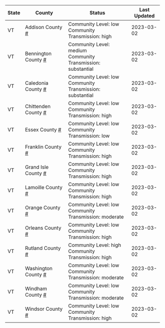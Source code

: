 State | County | Status | Last Updated
--- | --- | --- | --- 
VT | Addison County <a href="#addison_county">#</a> | <a name="addison_county"></a>Community Level: low<br/>Community Transmission: high | 2023-03-02
VT | Bennington County <a href="#bennington_county">#</a> | <a name="bennington_county"></a>Community Level: medium<br/>Community Transmission: substantial | 2023-03-02
VT | Caledonia County <a href="#caledonia_county">#</a> | <a name="caledonia_county"></a>Community Level: low<br/>Community Transmission: substantial | 2023-03-02
VT | Chittenden County <a href="#chittenden_county">#</a> | <a name="chittenden_county"></a>Community Level: low<br/>Community Transmission: high | 2023-03-02
VT | Essex County <a href="#essex_county">#</a> | <a name="essex_county"></a>Community Level: low<br/>Community Transmission: low | 2023-03-02
VT | Franklin County <a href="#franklin_county">#</a> | <a name="franklin_county"></a>Community Level: low<br/>Community Transmission: high | 2023-03-02
VT | Grand Isle County <a href="#grand_isle_county">#</a> | <a name="grand_isle_county"></a>Community Level: low<br/>Community Transmission: high | 2023-03-02
VT | Lamoille County <a href="#lamoille_county">#</a> | <a name="lamoille_county"></a>Community Level: low<br/>Community Transmission: high | 2023-03-02
VT | Orange County <a href="#orange_county">#</a> | <a name="orange_county"></a>Community Level: low<br/>Community Transmission: moderate | 2023-03-02
VT | Orleans County <a href="#orleans_county">#</a> | <a name="orleans_county"></a>Community Level: low<br/>Community Transmission: high | 2023-03-02
VT | Rutland County <a href="#rutland_county">#</a> | <a name="rutland_county"></a>Community Level: high<br/>Community Transmission: high | 2023-03-02
VT | Washington County <a href="#washington_county">#</a> | <a name="washington_county"></a>Community Level: low<br/>Community Transmission: moderate | 2023-03-02
VT | Windham County <a href="#windham_county">#</a> | <a name="windham_county"></a>Community Level: low<br/>Community Transmission: moderate | 2023-03-02
VT | Windsor County <a href="#windsor_county">#</a> | <a name="windsor_county"></a>Community Level: low<br/>Community Transmission: high | 2023-03-02
